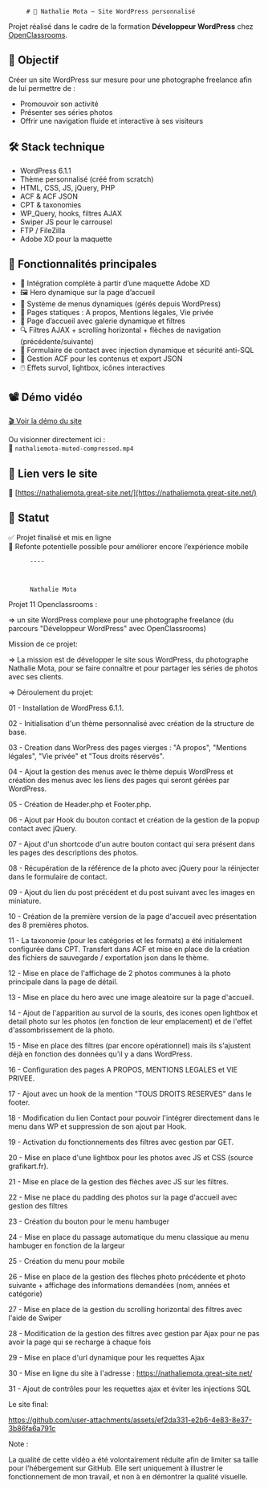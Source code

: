 
         # 📸 Nathalie Mota — Site WordPress personnalisé

Projet réalisé dans le cadre de la formation **Développeur WordPress** chez [OpenClassrooms](https://openclassrooms.com).

## 🎯 Objectif

Créer un site WordPress sur mesure pour une photographe freelance afin de lui permettre de :
- Promouvoir son activité
- Présenter ses séries photos
- Offrir une navigation fluide et interactive à ses visiteurs

## 🛠️ Stack technique

- WordPress 6.1.1
- Thème personnalisé (créé from scratch)
- HTML, CSS, JS, jQuery, PHP
- ACF & ACF JSON
- CPT & taxonomies
- WP_Query, hooks, filtres AJAX
- Swiper JS pour le carrousel
- FTP / FileZilla
- Adobe XD pour la maquette

## 🧱 Fonctionnalités principales

- 🎨 Intégration complète à partir d’une maquette Adobe XD
- 🖼️ Hero dynamique sur la page d’accueil
- 🧭 Système de menus dynamiques (gérés depuis WordPress)
- 📑 Pages statiques : A propos, Mentions légales, Vie privée
- 📸 Page d’accueil avec galerie dynamique et filtres
- 🔍 Filtres AJAX + scrolling horizontal + flèches de navigation (précédente/suivante)
- 💌 Formulaire de contact avec injection dynamique et sécurité anti-SQL
- 📁 Gestion ACF pour les contenus et export JSON
- 🖱️ Effets survol, lightbox, icônes interactives

## 📽️ Démo vidéo

[🎬 Voir la démo du site](https://nathaliemota.great-site.net/)

Ou visionner directement ici :  
🎥 `nathaliemota-muted-compressed.mp4`

## 🚀 Lien vers le site

🔗 [https://nathaliemota.great-site.net/](https://nathaliemota.great-site.net/)

## 📌 Statut

✅ Projet finalisé et mis en ligne  
📁 Refonte potentielle possible pour améliorer encore l’expérience mobile
 
          
          
          
          
          
          
          
          
          
          ----
          
          
          
          Nathalie Mota

Projet 11 Openclassrooms :

=> un site WordPress complexe pour une photographe freelance (du parcours "Développeur WordPress" avec OpenClassrooms)

Mission de ce projet:

=> La mission est de développer le site sous WordPress, du photographe Nathalie Mota, pour se faire connaître et pour partager les séries de photos avec ses clients.




=> Déroulement du projet:

01 - Installation de WordPress 6.1.1.

02 - Initialisation d'un thème personnalisé avec création de la structure de base.

03 - Creation dans WorPress des pages vierges : "A propos", "Mentions légales", "Vie privée" et "Tous droits réservés".

04 - Ajout la gestion des menus avec le thème depuis WordPress et création des menus avec les liens des pages qui seront gérées par WordPress.

05 - Création de Header.php et Footer.php.

06 - Ajout par Hook du bouton contact et création de la gestion de la popup contact avec jQuery.

07 - Ajout d'un shortcode d'un autre bouton contact qui sera présent dans les pages des descriptions des photos.

08 - Récupération de la référence de la photo avec jQuery pour la réinjecter dans le formulaire de contact.

09 - Ajout du lien du post précédent et du post suivant avec les images en miniature.

10 - Création de la première version de la page d'accueil avec présentation des 8 premières photos.

11 - La taxonomie (pour les catégories et les formats) a été initialement configurée dans CPT. Transfert dans ACF et mise en place de la création des fichiers de sauvegarde / exportation json dans le thème.

12 - Mise en place de l'affichage de 2 photos communes à la photo principale dans la page de détail.

13 - Mise en place du hero avec une image aleatoire sur la page d'accueil.

14 - Ajout de l'apparition au survol de la souris, des icones open lightbox et detail photo sur les photos (en fonction de leur emplacement) et de l'effet d'assombrissement de la photo.

15 - Mise en place des filtres (par encore opérationnel) mais ils s'ajustent déjà en fonction des données qu'il y a dans WordPress.

16 - Configuration des pages A PROPOS, MENTIONS LEGALES et VIE PRIVEE.

17 - Ajout avec un hook de la mention "TOUS DROITS RESERVES" dans le footer.

18 - Modification du lien Contact pour pouvoir l'intégrer directement dans le menu dans WP et suppression de son ajout par Hook.

19 - Activation du fonctionnements des filtres avec gestion par GET.

20 - Mise en place d'une lightbox pour les photos avec JS et CSS (source grafikart.fr).

21 - Mise en place de la gestion des flèches avec JS sur les filtres.

22 - Mise ne place du padding des photos sur la page d'accueil avec gestion des filtres

23 - Création du bouton pour le menu hambuger

24 - Mise en place du passage automatique du menu classique au menu hambuger en fonction de la largeur

25 - Création du menu pour mobile

26 - Mise en place de la gestion des flèches photo précédente et photo suivante + affichage des informations demandées (nom, années et catégorie)

27 - Mise en place de la gestion du scrolling horizontal des filtres avec l'aide de Swiper

28 - Modification de la gestion des filtres avec gestion par Ajax pour ne pas avoir la page qui se recharge à chaque fois

29 - Mise en place d'url dynamique pour les requettes Ajax

30 - Mise en ligne du site à l'adresse : https://nathaliemota.great-site.net/

31 - Ajout de contrôles pour les requettes ajax et éviter les injections SQL 

Le site final:



https://github.com/user-attachments/assets/ef2da331-e2b6-4e83-8e37-3b86fa6a791c

Note :

La qualité de cette vidéo a été volontairement réduite afin de limiter sa taille pour l’hébergement sur GitHub. Elle sert uniquement à illustrer le fonctionnement de mon travail, et non à en démontrer la qualité visuelle.


